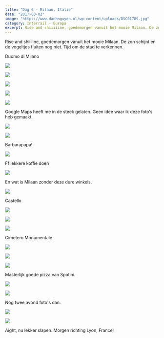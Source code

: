 ```yaml
---
title: "Dag 6 - Milaan, Italie"
date: "2017-03-02"
image: "https://www.danhnguyen.nl/wp-content/uploads/DSC01789.jpg"
category: Interrail - Europa
excerpt: Rise and shiiiiine, goedemorgen vanuit het mooie Milaan. De zon schijnt en de vogeltjes fluiten nog niet. Tijd om...
---
```


Rise and shiiiiine, goedemorgen vanuit het mooie Milaan. De zon schijnt en de vogeltjes fluiten nog niet. Tijd om de stad te verkennen.

Duomo di Milano

![](https://www.danhnguyen.nl/wp-content/uploads//DSC01820-700x394.jpg)

![](https://www.danhnguyen.nl/wp-content/uploads//DSC01818-700x394.jpg)

![](https://www.danhnguyen.nl/wp-content/uploads//DSC01801-700x394.jpg)

![](https://www.danhnguyen.nl/wp-content/uploads//DSC01803-700x394.jpg)

![](https://www.danhnguyen.nl/wp-content/uploads//DSC01819-700x394.jpg)

Google Maps heeft me in de steek gelaten. Geen idee waar ik deze foto's heb gemaakt.

![](https://www.danhnguyen.nl/wp-content/uploads//DSC01829-700x394.jpg)

![](https://www.danhnguyen.nl/wp-content/uploads//DSC01850-700x394.jpg)

Barbarapapa!

![](https://www.danhnguyen.nl/wp-content/uploads//DSC01835-700x394.jpg)

Ff lekkere koffie doen

![](https://www.danhnguyen.nl/wp-content/uploads//DSC01830-700x394.jpg)

En wat is Milaan zonder deze dure winkels.

![](https://www.danhnguyen.nl/wp-content/uploads//DSC01789-700x394.jpg)

Castello

![](https://www.danhnguyen.nl/wp-content/uploads//DSC01857-700x394.jpg)

![](https://www.danhnguyen.nl/wp-content/uploads//DSC01877-700x394.jpg)

![](https://www.danhnguyen.nl/wp-content/uploads//DSC01854-700x394.jpg)

Cimetero Monumentale

![](https://www.danhnguyen.nl/wp-content/uploads//DSC01890-700x394.jpg)

![](https://www.danhnguyen.nl/wp-content/uploads//DSC01891-700x394.jpg)

![](https://www.danhnguyen.nl/wp-content/uploads//DSC01892-700x394.jpg)

Masterlijk goede pizza van Spotini.

![](https://www.danhnguyen.nl/wp-content/uploads//DSC01901-700x394.jpg)

![](https://www.danhnguyen.nl/wp-content/uploads//DSC01898-700x394.jpg)

Nog twee avond foto's dan.

![](https://www.danhnguyen.nl/wp-content/uploads//DSC01906-700x394.jpg)

![](https://www.danhnguyen.nl/wp-content/uploads//DSC01900-700x394.jpg)

Aight, nu lekker slapen. Morgen richting Lyon, France!
